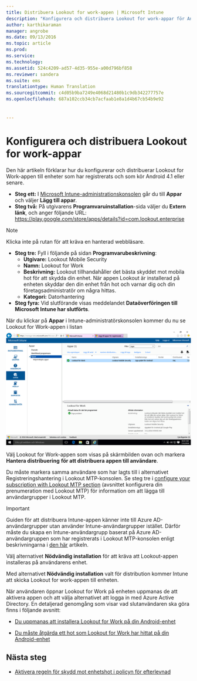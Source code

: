 ```yaml
---
title: Distribuera Lookout for work-appen | Microsoft Intune
description: "Konfigurera och distribuera Lookout for work-appar för Android."
author: karthikaraman
manager: angrobe
ms.date: 09/13/2016
ms.topic: article
ms.prod: 
ms.service: 
ms.technology: 
ms.assetid: 524c4209-ad57-4d35-955e-a00d796bf858
ms.reviewer: sandera
ms.suite: ems
translationtype: Human Translation
ms.sourcegitcommit: c4d05b9ba7249e4068d21480b1c9db342277757e
ms.openlocfilehash: 687a102ccb34cb7acfaab1e8a1d4b67cb54b9e92


---
```


# Konfigurera och distribuera Lookout for work-appar
Den här artikeln förklarar hur du konfigurerar och distribuerar Lookout for Work-appen till enheter som har registrerats och som kör Android 4.1 eller senare.

* **Steg ett:** I [Microsoft Intune-administrationskonsolen](https://manage.microsoft.com) går du till **Appar** och väljer **Lägg till appar**.   
* **Steg två:** På utgivarens **Programvaruinstallation**-sida väljer du **Extern länk**, och anger följande URL: https://play.google.com/store/apps/details?id=com.lookout.enterprise
>[!NOTE]
>Klicka inte på rutan för att kräva en hanterad webbläsare.

* **Steg tre:** Fyll i följande på sidan **Programvarubeskrivning**:
  * **Utgivare:** Lookout Mobile Security
  * **Namn:** Lookout for Work
  * **Beskrivning:** Lookout tillhandahåller det bästa skyddet mot mobila hot för att skydda din enhet. När appen Lookout är installerad på enheten skyddar den din enhet från hot och varnar dig och din företagsadministratör om några hittas.
  * **Kategori:** Datorhantering
* **Steg fyra:** Vid slutförande visas meddelandet **Dataöverföringen till Microsoft Intune har slutförts**.

När du klickar på **Appar** i Intune-administratörskonsolen kommer du nu se Lookout for Work-appen i listan ![skärmbild av Intune-administratörskonsolens appar som visar Lookout for work-appar i listan](../media/mtp/lookout-app-listed-intune-console.png)

Välj Lookout for Work-appen som visas på skärmbilden ovan och markera **Hantera distribuering** **för att distribuera appen till användare**.

Du måste markera samma användare som har lagts till i alternativet Registreringshantering i Lookout MTP-konsolen.  Se steg tre i [configure your subscription with Lookout MTP section](set-up-your-subscription-with-lookout-mtp#configure-your-subscription-with-lookout-mtp) (avsnittet konfigurera din prenumeration med Lookout MTP) för information om att lägga till användargrupper i Lookout MTP.
>[!IMPORTANT]
> Guiden för att distribuera Intune-appen känner inte till Azure AD-användargrupper utan använder Intune-användargrupper istället. Därför måste du skapa en Intune-användargrupp baserat på Azure AD-användargruppen som har registrerats i Lookout MTP-konsolen enligt beskrivningarna i [den här](plan-your-user-and-device-groups.md) artikeln.

Välj alternativet **Nödvändig installation** för att kräva att Lookout-appen installeras på användarens enhet.


Med alternativet **Nödvändig installation** valt för distribution kommer Intune att skicka Lookout for work-appen till enheten.   

När användaren öppnar Lookout for Work på enheten uppmanas de att aktivera appen och att välja alternativet att logga in med Azure Active Directory. En detaljerad genomgång som visar vad slutanvändaren ska göra finns i följande avsnitt:

* [Du uppmanas att installera Lookout for Work på din Android-enhet](http://docs.microsoft.com/intune/enduser/you-are-prompted-to-install-lookout-for-work-android)

* [Du måste åtgärda ett hot som Lookout for Work har hittat på din Android-enhet](http://docs.microsoft.com/intune/enduser/you-need-to-resolve-a-threat-found-by-lookout-for-work-android)

## Nästa steg
* [Aktivera regeln för skydd mot enhetshot i policyn för efterlevnad](enable-device-threat-protection-rule-in-compliance-policy.md)



<!--HONumber=Sep16_HO3-->


